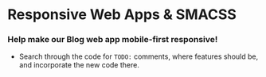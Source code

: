 # Responsive Web Apps & SMACSS
### Help make our Blog web app mobile-first responsive!

- Search through the code for `TODO:` comments, where features should be, and incorporate the new code there.


